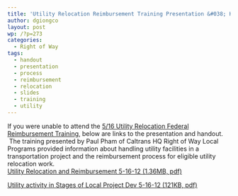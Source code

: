 ```yaml
---
title: 'Utility Relocation Reimbursement Training Presentation &#038; Handout Available for Download'
author: dgiongco
layout: post
wp: /?p=273
categories:
  - Right of Way
tags:
  - handout
  - presentation
  - process
  - reimbursement
  - relocation
  - slides
  - training
  - utility
---
```

If you were unable to attend the [5/16 Utility Relocation Federal Reimbursement Training][1], below are links to the presentation and handout.  The training presented by Paul Pham of Caltrans HQ Right of Way Local Programs provided information about handling utility facilities in a transportation project and the reimbursement process for eligible utility relocation work.  
[Utility Relocation and Reimbursement 5-16-12 (1.36MB, pdf)][2]

[Utility activity in Stages of Local Project Dev 5-16-12 (121KB, pdf)][3]

 [1]: /blog/2012/05/10/re-academy-poll-proposed-dates-locations "5/16 Utility Relocation Federal Reimbursement Training"
 [2]: http://localhost:8888/wp-content/uploads/2014/02/utility-relocaiton-and-reimbursement-5-16-12.pdf
 [3]: http://localhost:8888/wp-content/uploads/2014/02/utilty-activity-in-stages-of-local-project-dev-5-16-12.pdf